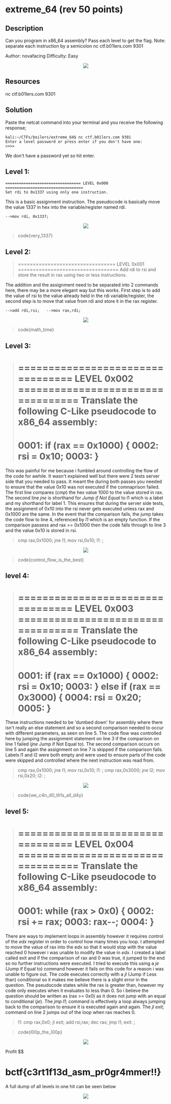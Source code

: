 # extreme_64 (rev 50 points) 

## Description

Can you program in x86_64 assembly? Pass each level to get the flag.
Note: separate each instruction by a semicolon
nc ctf.b01lers.com 9301

Author: novafacing
Difficulty: Easy

<p align="center"><img src="_images/description.png"></p>

## Resources

nc ctf.b01lers.com 9301

## Solution

Paste the netcat command into your terminal and you receive the following response;

```
kali:~/CTFs/boilers/extreme_64$ nc ctf.b01lers.com 9301  
Enter a level password or press enter if you don't have one:  
>>>> 
```

We don't have a password yet so hit enter.

## Level 1:

```
================================= LEVEL 0x000 ==================================  
Set rdi to 0x1337 using only one instruction.
```

This is a basic assignment instruction. The pseudocode is basically move the value 1337 in hex into the variable/register named rdi.

`
-->mov rdi, 0x1337;
`

<p align="center"><img src="_images/level1.png"></p>

>code{very_1337}

## Level 2:

>================================= LEVEL 0x001 ==================================
>Add rdi to rsi and store the result in rax using two or less instructions.

The addition and the assignment need to be separated into 2 commands here, there may be a more elegant way but this works. First step is to add the value of rsi to the value already held in the rdi variable/register, the second step is to move that value from rdi and store it in the rax register.

`
-->add rdi,rsi;  
-->mov rax,rdi;
`

<p align="center"><img src="_images/level2.png"></p>

>code{math_time}

## Level 3:

>================================= LEVEL 0x002 ==================================
>Translate the following C-Like pseudocode to x86_64 assembly:
>================================================================================
>0001: if (rax == 0x1000) {
>0002:     rsi = 0x10;
>0003: }
>================================================================================

This was painful for me because i fumbled around controlling the flow of the code for awhile. 
It wasn't explained well but there were 2 tests server side that you needed to pass. It meant the during both passes you needed to ensure that the value 0x10 was not executed if the comnaprison failed. 
The first line compares (*cmp*) the hex value 1000 to the value stored in rax.
The second line *jne* is shorthand for *Jump if Not Equal* to l1 which is a label and my shorthand for label 1. This ensures that during the server side tests, the assignment of 0x10 into the rsi never gets executed unless rax and 0x1000 are the same. 
In the event that the comparison fails, the jump takes the code flow to line 4, referenced by *l1* which is an empty function. If the comparison passess and rax == 0x1000 then the code falls through to line 3 and the value 0x10 is stored in rsi.

>cmp rax,0x1000;
>jne l1;
>mov rsi,0x10;
>l1: ;

<p align="center"><img src="_images/level3.png"></p>

>code{control_flow_is_the_best}

## level 4:

>================================= LEVEL 0x003 ==================================
>Translate the following C-Like pseudocode to x86_64 assembly:
>================================================================================
>0001: if (rax == 0x1000) {
>0002:     rsi = 0x10;
>0003: } else if (rax == 0x3000) {
>0004:     rsi = 0x20;
>0005: }
>================================================================================

These instructions needed to be 'dumbed down' for assembly where there isn't really an else statement and so a second comparison needed to occur with different parameters, as seen on line 5. The code flow was controlled here by jumping the assignment statement on line 3 if the comparison on line 1 failed (*jne* Jump if Not Equal to). The second comparison occurs on line 5 and again the assignment on line 7 is skipped if the comparison fails. Labels l1 and l2 were both empty and were used to ensure parts of the code were skipped and controlled where the next instruction was read from.

>cmp rax,0x1000;
>jne l1;
>mov rsi,0x10;
>l1: ;
>cmp rax,0x3000;
>jne l2;
>mov rsi,0x20;
>l2: ;

<p align="center"><img src="_images/level4.png"></p>

>code{we_c4n_d0_th1s_all_d4y}

## level 5:

>================================= LEVEL 0x004 ==================================
>Translate the following C-Like pseudocode to x86_64 assembly:
>================================================================================
>0001: while (rax > 0x0) {
>0002:     rsi += rax;
>0003:     rax--;
>0004: }
>================================================================================

There are ways to implement loops in assembly however it requires control of the *edx* register in order to control how many times you loop. I attempted to move the value of rax into the edx so that it would stop with the value reached 0 however i was unable to modify the value in *edx*.
I created a label called exit and if the comparison of rax and 0 was true, it jumped to the end so no further instructions were executed. I tried to execute this using a *je* (Jump if Equal to) command however it fails on this code for a reason i was unable to figure out. The code executes correctly with a *jl* (Jump if Less than) conditional so it makes me believe there is a slight error in the question. The pseudocode states while the rax is greater than, however my code only executes when it evaluates to less than 0. So i believe the question should be written as (rax >= 0x0) as it does not jump with an equal to conditional (*je*). The *jmp l1;* command is effectively a loop always jumping back to the comparison to ensure it is executed again and again. The *jl exit;* command on line 2 jumps out of the loop when rax reaches 0.

>l1: cmp rax,0x0;
>jl exit;
>add rsi,rax;
>dec rax;
>jmp l1;
>exit: ;

>code{l00p_the_l00p}

<p align="center"><img src="_images/level5.png"></p>

Profit $$

# bctf{c3rt1f13d_asm_pr0gr4mmer!!}

A full dump of all levels in one hit can be seen below

<p align="center"><img src="_images/all_levels.png"></p>

